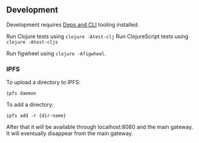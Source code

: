
## Development

Development requires [Deps and CLI](https://clojure.org/guides/getting_started) tooling installed.

Run Clojure tests using `clojure -Atest-clj`
Run ClojureScript tests using `clojure -Atest-cljs`

Run figwheel using `clojure -Afigwheel`.



### IPFS

To upload a directory to IPFS:

```
ipfs daemon
```

To add a directory:

`ipfs add -r {dir-name}`

After that it will be available through localhost:8080 and the main gateway.
It will eventually disappear from the main gateway.
